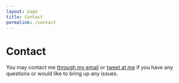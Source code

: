 ```yaml
---
layout: page
title: Contact
permalink: /contact
---
```


# Contact

You may contact me [through my email](mailto:l.vasylguraljr@gmail.com) or [tweet at me](https://twitter.com/intent/tweet?text=%40paululele) if you have any questions or would like to bring up any issues.
